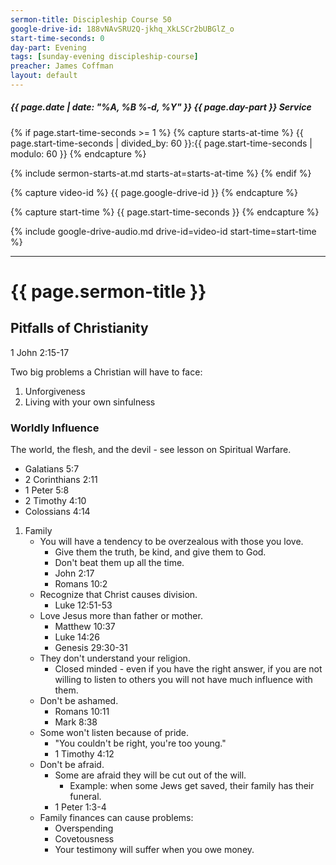 ```yaml
---
sermon-title: Discipleship Course 50
google-drive-id: 188vNAvSRU2Q-jkhq_XkLSCr2bUBGlZ_o
start-time-seconds: 0
day-part: Evening
tags: [sunday-evening discipleship-course]
preacher: James Coffman
layout: default
---
```


##### {{ page.date | date: "%A, %B %-d, %Y" }} {{ page.day-part }} Service

{% if page.start-time-seconds >= 1 %}
{% capture starts-at-time %}
{{ page.start-time-seconds | divided_by: 60 }}:{{ page.start-time-seconds | modulo: 60 }}
{% endcapture %}

{% include sermon-starts-at.md starts-at=starts-at-time %}
{% endif %}

{% capture video-id %}
{{ page.google-drive-id }}
{% endcapture %}

{% capture start-time %}
{{ page.start-time-seconds }}
{% endcapture %}

{% include google-drive-audio.md drive-id=video-id start-time=start-time %}

***

# {{ page.sermon-title }}

## Pitfalls of Christianity

1 John 2:15-17

Two big problems a Christian will have to face:
1. Unforgiveness
2. Living with your own sinfulness

### Worldly Influence

The world, the flesh, and the devil - see lesson on Spiritual Warfare.

- Galatians 5:7
- 2 Corinthians 2:11
- 1 Peter 5:8
- 2 Timothy 4:10
- Colossians 4:14

1. Family
    - You will have a tendency to be overzealous with those you love.
        - Give them the truth, be kind, and give them to God.
        - Don't beat them up all the time.
        - John 2:17
        - Romans 10:2
    - Recognize that Christ causes division.
        - Luke 12:51-53
    - Love Jesus more than father or mother.
        - Matthew 10:37
        - Luke 14:26
        - Genesis 29:30-31
    - They don't understand your religion.
        - Closed minded - even if you have the right answer, if you are not willing to listen to others you will not have much influence with them.
    - Don't be ashamed.
        - Romans 10:11
        - Mark 8:38
    - Some won't listen because of pride.
        - "You couldn't be right, you're too young."
        - 1 Timothy 4:12
    - Don't be afraid.
        - Some are afraid they will be cut out of the will.
            - Example: when some Jews get saved, their family has their funeral.
        - 1 Peter 1:3-4
    - Family finances can cause problems:
        - Overspending
        - Covetousness
        - Your testimony will suffer when you owe money.